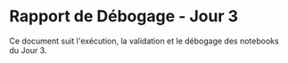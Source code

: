 # Rapport de Débogage - Jour 3

Ce document suit l'exécution, la validation et le débogage des notebooks du Jour 3.
